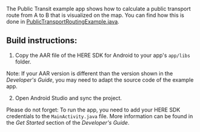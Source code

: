The Public Transit example app shows how to calculate a public transport route from A to B that is visualized on the map. You can find how this is done in [PublicTransportRoutingExample.java](app/src/main/java/com/here/routing/PublicTransportRoutingExample.java).

Build instructions:
-------------------

1) Copy the AAR file of the HERE SDK for Android to your app's `app/libs` folder.

Note: If your AAR version is different than the version shown in the _Developer's Guide_, you may need to adapt the source code of the example app.

2) Open Android Studio and sync the project.

Please do not forget: To run the app, you need to add your HERE SDK credentials to the `MainActivity.java` file. More information can be found in the _Get Started_ section of the _Developer's Guide_.
